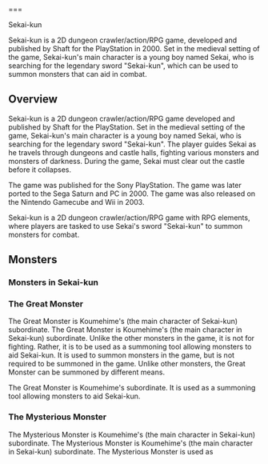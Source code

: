 
===

Sekai-kun

Sekai-kun is a 2D dungeon crawler/action/RPG game, developed and published by Shaft for the PlayStation in 2000. Set in the medieval setting of the game, Sekai-kun's main character is a young boy named Sekai, who is searching for the legendary sword "Sekai-kun", which can be used to summon monsters that can aid in combat.

## Overview

Sekai-kun is a 2D dungeon crawler/action/RPG game developed and published by Shaft for the PlayStation. Set in the medieval setting of the game, Sekai-kun's main character is a young boy named Sekai, who is searching for the legendary sword "Sekai-kun". The player guides Sekai as he travels through dungeons and castle halls, fighting various monsters and monsters of darkness. During the game, Sekai must clear out the castle before it collapses.

The game was published for the Sony PlayStation. The game was later ported to the Sega Saturn and PC in 2000. The game was also released on the Nintendo Gamecube and Wii in 2003.

Sekai-kun is a 2D dungeon crawler/action/RPG game with RPG elements, where players are tasked to use Sekai's sword "Sekai-kun" to summon monsters for combat.

## Monsters

### Monsters in Sekai-kun

### The Great Monster

The Great Monster is Koumehime's (the main character of Sekai-kun) subordinate. The Great Monster is Koumehime's (the main character in Sekai-kun) subordinate. Unlike the other monsters in the game, it is not for fighting. Rather, it is to be used as a summoning tool allowing monsters to aid Sekai-kun. It is used to summon monsters in the game, but is not required to be summoned in the game. Unlike other monsters, the Great Monster can be summoned by different means.

The Great Monster is Koumehime's subordinate. It is used as a summoning tool allowing monsters to aid Sekai-kun.

### The Mysterious Monster

The Mysterious Monster is Koumehime's (the main character in Sekai-kun) subordinate. The Mysterious Monster is Koumehime's (the main character in Sekai-kun) subordinate. The Mysterious Monster is used as
